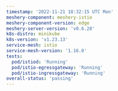 ```yaml
---
timestamp: '2022-11-21 18:32:15 UTC Mon'
meshery-component: meshery-istio
meshery-component-version: edge
meshery-server-version: 'v0.6.28'
k8s-distro: minikube
k8s-version: 'v1.23.13'
service-mesh: istio
service-mesh-version: '1.16.0'
tests:
  pod/istiod: 'Running'
  pod/istio-egressgateway: 'Running'
  pod/istio-ingressgateway: 'Running'
overall-status: 'passing'
---
```

